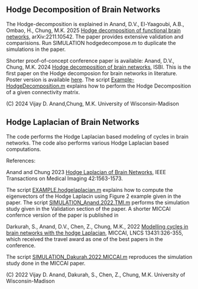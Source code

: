 ## Hodge Decomposition of Brain Networks

The Hodge-decomposition is explained in Anand, D.V., El-Yaagoubi, A.B., Ombao, H., Chung, M.K. 2025 [Hodge decomposition of functional brain networks](https://arxiv.org/pdf/2211.10542), arXiv:2211.10542. The paper provides extensive validation and comparisions. Run  SIMULATION hodgedecompose.m to duplicate the simulations in the paper.

Shorter proof-of-concept conference paper is available:
Anand, D.V., Chung, M.K. 2024 [Hodge decomposition of brain networks](https://github.com/laplcebeltrami/hodge/blob/main/anand.2024.ISBI.pdf), ISBI. This is the first paper on the Hodge decomposion for brain networks in literature. Poster version is available [here](https://github.com/laplcebeltrami/hodge/blob/main/anand.2024.ISBI.poster.pdf). The script [Example-HodgeDecomposition.m](https://github.com/laplcebeltrami/hodge/blob/main/Example-HodgeDecomposition.m) explains how to perform the Hodge Decomposition of a given connectivity matrix. 

(C) 2024 Vijay D. Anand,Chung, M.K.
University of Wisconsin-Madison


## Hodge Laplacian of Brain Networks

The code performs the Hodge Laplacian based modeling of cycles in brain networks. 
The code also performs various Hodge Laplacian based computations.

References:

Anand and Chung 2023 [Hodge Laplacian of Brain Networks](https://github.com/laplcebeltrami/hodge/blob/main/anand.2023.pdf), IEEE Transactions on Medical Imaging 42:1563-1573.

The script [EXAMPLE.hodgelaplacian.m](https://github.com/laplcebeltrami/hodge/blob/main/EXAMPLE.hodgelaplacian.m) explains how to compute the eigenvectors of the Hodge Laplacin using Figure 2 example given in the paper. The script [SIMULATION_Anand.2022.TMI.m](https://github.com/laplcebeltrami/hodge/blob/main/SIMULATION_Anand.2022.TMI.m) performs the simulation study given in the Validation section of the paper. 
A shorter MICCAI confernce version of the paper is published in 

Darkurah, S., Anand, D.V., Chen, Z., Chung, M.K., 2022 [Modelling cycles in brain networks with the hodge Laplacian](https://github.com/laplcebeltrami/hodge/blob/main/dakurah.2022.MICCAI.pdf), MICCAI, LNCS 13431:326-355, which received the travel award as one of the best papers in the conference. 

The script [SIMULATION_Dakurah.2022.MICCAI.m](https://github.com/laplcebeltrami/hodge/blob/main/SIMULATION_Dakurah.2022.MICCAI.m) reproduces the simulation study done in the MICCAI paper.

(C) 2022 Vijay D. Anand, Dakurah, S., Chen, Z., Chung, M.K.
University of Wisconsin-Madison



